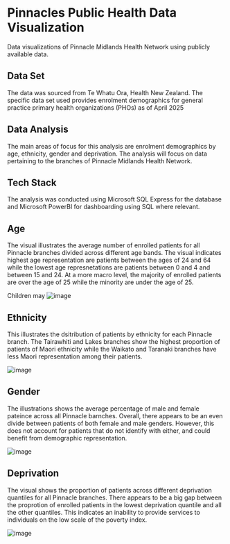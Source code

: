 # Pinnacles Public Health Data Visualization
Data visualizations of Pinnacle Midlands Health Network using publicly available data.

## Data Set
The data was sourced from Te Whatu Ora, Health New Zealand. The specific data set used provides enrolment demographics for general practice primary health organizations (PHOs) as of April 2025

## Data Analysis
The main areas of focus for this analysis are enrolment demographics by age, ethnicity, gender and deprivation. The analysis will focus on data pertaining to the branches of Pinnacle Midlands Health Network.

## Tech Stack
The analysis was conducted using Microsoft SQL Express for the database and Microsoft PowerBI for dashboarding using SQL where relevant.

## Age
The visual illustrates the average number of enrolled patients for all Pinnacle branches divided across different age bands. The visual indicates highest age representation are patients between the ages of 24 and 64 while the lowest age represnetations are patients between 0 and 4 and between 15 and 24. At a more macro level, the majority of enrolled patients are over the age of 25 while the minority are under the age of 25. 

Children may 
![image](https://github.com/user-attachments/assets/f0a5f44b-0671-40f0-80c1-39243cf52774)

## Ethnicity
This illustrates the dsitribution of patients by ethnicity for each Pinnacle branch. The Tairawhiti and Lakes branches show the highest proportion of patients of Maori ethnicity while the Waikato and Taranaki branches have less Maori representation among their patients.

![image](https://github.com/user-attachments/assets/91f3a22a-a554-4698-8a1d-0f222001276a)

## Gender
The illustrations shows the average percentage of male and female pateince across all Pinnacle barnches. Overall, there appears to be an even divide between patients of both female and male genders. However, this does not account for patients that do not identify with either, and could benefit from demographic representation.

![image](https://github.com/user-attachments/assets/8f7ec637-bfbf-4c33-bbbf-907fb5ff9445)

## Deprivation

The visual shows the proportion of patients across different deprivation quantiles for all Pinnacle branches. There appears to be a big gap between the proprotion of enrolled patients in the lowest deprivation quantile and all the other quantiles. This indicates an inability to provide services to individuals on the low scale of the poverty index.

![image](https://github.com/user-attachments/assets/69033a7c-2e01-4648-9ce2-6d1084da4206)

